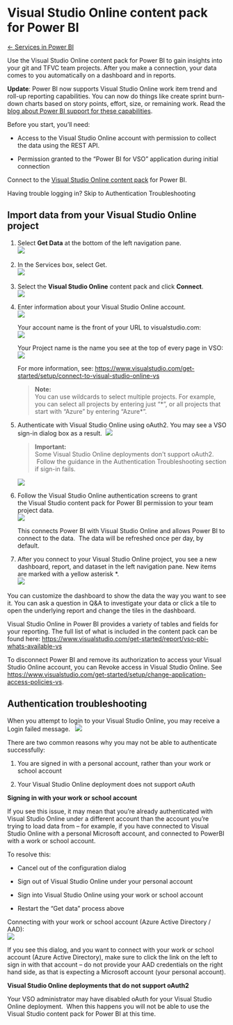 <properties 
   pageTitle="Visual Studio Online content pack for Power BI"
   description="Visual Studio Online content pack for Power BI"
   services="powerbi" 
   documentationCenter="" 
   authors="jastru" 
   manager="mblythe" 
   editor=""
   tags=""/>
 
<tags
   ms.service="powerbi"
   ms.devlang="NA"
   ms.topic="article"
   ms.tgt_pltfrm="NA"
   ms.workload="powerbi"
   ms.date="10/16/2015"
   ms.author="jastru"/>
# Visual Studio Online content pack for Power BI

[← Services in Power BI](https://support.powerbi.com/knowledgebase/topics/88770-services-in-power-bi)

Use the Visual Studio Online content pack for Power BI to gain insights into your git and TFVC team projects. After you make a connection, your data comes to you automatically on a dashboard and in reports. 

**Update**: Power BI now supports Visual Studio Online work item trend and roll-up reporting capabilities. You can now do things like create sprint burn-down charts based on story points, effort, size, or remaining work. Read the [blog about Power BI support for these capabilities](http://blogs.msdn.com/b/visualstudioalm/archive/2015/09/04/general-availability-of-work-item-trend-and-rollup-reporting-in-power-bi.aspx).

Before you start, you’ll need:

-   Access to the Visual Studio Online account with permission to collect the data using the REST API.

-   Permission granted to the “Power BI for VSO” application during initial connection

Connect to the [Visual Studio Online content pack](https://app.powerbi.com/getdata/services/visual-studio-online) for Power BI.

Having trouble logging in? Skip to Authentication Troubleshooting

## Import data from your Visual Studio Online project  
1.  Select **Get Data** at the bottom of the left navigation pane.  
    ![](media/powerbi-content-pack-visual-studio-online/PBI_GetData.png) 

2.  In the Services box, select Get.  
    ![](media/powerbi-content-pack-visual-studio-online/PBI_GetServices.png) 

3.  Select the **Visual Studio Online** content pack and click **Connect**.     
    ![](media/powerbi-content-pack-visual-studio-online/PBI_VSOConnect.png)

4.  Enter information about your Visual Studio Online account.  
    ![](media/powerbi-content-pack-visual-studio-online/PBI_VSOSignIn.png)

    Your account name is the front of your URL to visualstudio.com:    
    ![](media/powerbi-content-pack-visual-studio-online/URLimage.png)

    Your Project name is the name you see at the top of every page in VSO:  
	![](media/powerbi-content-pack-visual-studio-online/Projectimage.png)

    For more information, see: <https://www.visualstudio.com/get-started/setup/connect-to-visual-studio-online-vs>

    >**Note:**  
    >You can use wildcards to select multiple projects. For example, you can select all projects by entering just “\*”, or all projects that start with “Azure” by entering “Azure\*”.

5.  Authenticate with Visual Studio Online using oAuth2. You may see a VSO sign-in dialog box as a result.  
    ![](media/powerbi-content-pack-visual-studio-online/importantIcon.png)  

	>**Important:**  
	>Some Visual Studio Online deployments don't support oAuth2.  Follow the guidance in the Authentication Troubleshooting section if sign-in fails.

    ![](media/powerbi-content-pack-visual-studio-online/PBI_VSOSignIn2.png)

6.  Follow the Visual Studio Online authentication screens to grant the Visual Studio content pack for Power BI permission to your team project data.   
    ![](media/powerbi-content-pack-visual-studio-online/VSOAuthorizeApp450.png)

    This connects Power BI with Visual Studio Online and allows Power BI to connect to the data.  The data will be refreshed once per day, by default.  

7.  After you connect to your Visual Studio Online project, you see a new dashboard, report, and dataset in the left navigation pane. New items are marked with a yellow asterisk \*.  
![](media/powerbi-content-pack-visual-studio-online/VisualStudioOnline800px.png) 

You can customize the dashboard to show the data the way you want to see it. You can ask a question in Q&A to investigate your data or click a tile to open the underlying report and change the tiles in the dashboard.

Visual Studio Online in Power BI provides a variety of tables and fields for your reporting. The full list of what is included in the content pack can be found here:   <https://www.visualstudio.com/get-started/report/vso-pbi-whats-available-vs>

To disconnect Power BI and remove its authorization to access your Visual Studio Online account, you can Revoke access in Visual Studio Online. See <https://www.visualstudio.com/get-started/setup/change-application-access-policies-vs>.

## Authentication troubleshooting  
When you attempt to login to your Visual Studio Online, you may receive a Login failed message.  
![](media/powerbi-content-pack-visual-studio-online/loginerror.png)

There are two common reasons why you may not be able to authenticate successfully:

1) You are signed in with a personal account, rather than your work or school account

2) Your Visual Studio Online deployment does not support oAuth 

**Signing in with your work or school account**

If you see this issue, it may mean that you’re already authenticated with Visual Studio Online under a different account than the account you’re trying to load data from – for example, if you have connected to Visual Studio Online with a personal Microsoft account, and connected to PowerBI with a work or school account.

To resolve this:

-   Cancel out of the configuration dialog

-   Sign out of Visual Studio Online under your personal account

-   Sign into Visual Studio Online using your work or school account

-   Restart the “Get data” process above 


Connecting with your work or school account (Azure Active Directory / AAD):  
![](media/powerbi-content-pack-visual-studio-online/vsologinscreen.png)

If you see this dialog, and you want to connect with your work or school account (Azure Active Directory), make sure to click the link on the left to sign in with that account – do not provide your AAD credentials on the right hand side, as that is expecting a Microsoft account (your personal account).

**Visual Studio Online deployments that do not support oAuth2**

Your VSO administrator may have disabled oAuth for your Visual Studio Online deployment.  When this happens you will not be able to use the Visual Studio content pack for Power BI at this time. 